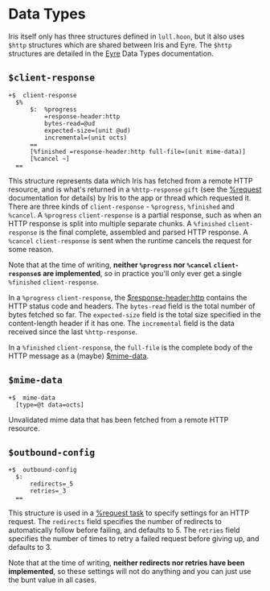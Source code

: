 # Data Types

Iris itself only has three structures defined in `lull.hoon`, but it also uses `$http` structures which are shared between Iris and Eyre. The `$http` structures are detailed in the [Eyre](/system/kernel/eyre/reference/data-types#http) Data Types documentation.

## `$client-response`

```hoon
+$  client-response
  $%
      $:  %progress
          =response-header:http
          bytes-read=@ud
          expected-size=(unit @ud)
          incremental=(unit octs)
      ==
      [%finished =response-header:http full-file=(unit mime-data)]
      [%cancel ~]
  ==
```

This structure represents data which Iris has fetched from a remote HTTP resource, and is what's returned in a `%http-response` `gift` (see the [%request](/system/kernel/iris/reference/tasks#request) documentation for details) by Iris to the app or thread which requested it. There are three kinds of `client-response` - `%progress`, `%finished` and `%cancel`. A `%progress` `client-response` is a partial response, such as when an HTTP response is split into multiple separate chunks. A `%finished` `client-response` is the final complete, assembled and parsed HTTP response. A `%cancel` `client-response` is sent when the runtime cancels the request for some reason.

Note that at the time of writing, **neither `%progress` nor `%cancel` `client-response`s are implemented**, so in practice you'll only ever get a single `%finished` `client-response`.

In a `%progress` `client-response`, the [$response-header:http](/system/kernel/eyre/reference/data-types#response-headerhttp) contains the HTTP status code and headers. The `bytes-read` field is the total number of bytes fetched so far. The `expected-size` field is the total size specified in the content-length header if it has one. The `incremental` field is the data received since the last `%http-response`.

In a `%finished` `client-response`, the `full-file` is the complete body of the HTTP message as a (maybe) [$mime-data](#mime-data).

## `$mime-data`

```hoon
+$  mime-data
  [type=@t data=octs]
```

Unvalidated mime data that has been fetched from a remote HTTP resource.

## `$outbound-config`

```hoon
+$  outbound-config
  $:
      redirects=_5
      retries=_3
  ==
```

This structure is used in a [%request task](/system/kernel/iris/reference/tasks#request) to specify settings for an HTTP request. The `redirects` field specifies the number of redirects to automatically follow before failing, and defaults to 5. The `retries` field specifies the number of times to retry a failed request before giving up, and defaults to 3.

Note that at the time of writing, **neither redirects nor retries have been implemented**, so these settings will not do anything and you can just use the bunt value in all cases.
